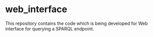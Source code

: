# web_interface
This repository contains the code which is being developed for Web interface for querying a SPARQL endpoint.
